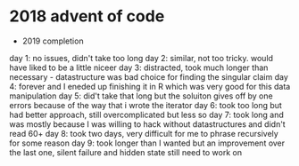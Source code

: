 # 2018 advent of code
- 2019 completion

day 1: no issues, didn't take too long
day 2: similar, not too tricky. would have liked to be a little niceer
day 3: distracted, took much longer than necessary - datastructure was bad choice for finding the singular claim
day 4: forever and I eneded up finishing it in R which was very good for this data manipulation
day 5: did't take that long but the soluiton gives off by one errors because of the way that i wrote the iterator
day 6: took too long but had better approach, still overcomplicated but less so
day 7: took long and was mostly because I was willing to hack without datastructures and didn't read 60+ 
day 8: took two days, very difficult for me to phrase recursively for some reason
day 9: took longer than I wanted but an improvement over the last one, silent failure and hidden state still need to work on 